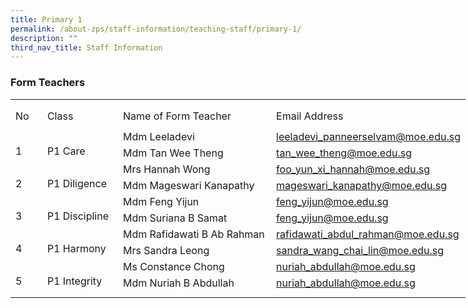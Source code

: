 ```yaml
---
title: Primary 1
permalink: /about-zps/staff-information/teaching-staff/primary-1/
description: ""
third_nav_title: Staff Information
---
```

### **Form Teachers**

<table style="border-collapse:
 collapse;width:546pt" width="727" cellspacing="0" cellpadding="0" border="0"><colgroup><col style="mso-width-source:userset;mso-width-alt:1462;width:30pt" width="40"> <col style="mso-width-source:userset;mso-width-alt:4278;width:88pt" width="117"> <col style="mso-width-source:userset;mso-width-alt:10422;width:214pt" width="285"> <col style="mso-width-source:userset;mso-width-alt:10422;width:214pt" width="285"></colgroup><tbody><tr style="mso-height-source:userset;height:5.25pt" height="7"><td style="height:5.25pt;width:30pt" width="40" class="xl66" height="7"></td><td style="width:88pt" width="117"></td><td style="width:214pt" width="285"></td><td style="width:214pt" width="285" class="xl72"></td></tr><tr style="mso-height-source:userset;height:30.75pt" height="41"><td style="height:30.75pt;width:30pt" width="40" class="xl69" height="41">No</td><td style="border-left:none;width:88pt" width="117" class="xl68">Class</td><td style="border-left:none;width:214pt" width="285" class="xl68">Name of Form Teacher</td><td style="border-left:none" class="xl71">Email Address</td></tr><tr style="height:15.75pt" height="21"><td style="height:31.5pt;width:30pt" width="40" class="xl74" height="42" rowspan="2">
<br>1</td><td class="xl76" rowspan="2">
<br>P1 Care</td><td style="border-top:none" class="xl70">Mdm Leeladevi</td><td style="border-top:none;border-left:none;width:214pt" width="285" class="xl73"><a href="mailto:leeladevi_panneerselvam@moe.edu.sg">leeladevi_panneerselvam@moe.edu.sg</a></td></tr><tr style="height:15.75pt" height="21"><td style="height:15.75pt;border-top:none" class="xl67" height="21">Mdm Tan Wee Theng</td><td style="border-top:none;border-left:none;width:214pt" width="285" class="xl73"><a href="mailto:tan_wee_theng@moe.edu.sg">tan_wee_theng@moe.edu.sg</a></td></tr><tr style="height:15.75pt" height="21"><td style="height:31.5pt;width:30pt" width="40" class="xl74" height="42" rowspan="2">
<br>2</td><td style="width:88pt" width="117" class="xl75" rowspan="2">
<br>P1 Diligence</td><td style="border-top:none" class="xl67">Mrs Hannah Wong</td><td style="border-top:none;border-left:none;width:214pt" width="285" class="xl73"><a href="mailto:foo_yun_xi_hannah@moe.edu.sg">foo_yun_xi_hannah@moe.edu.sg</a></td></tr><tr style="height:15.75pt" height="21"><td style="height:15.75pt;border-top:none" class="xl67" height="21">Mdm Mageswari Kanapathy</td><td style="border-top:none;border-left:none;width:214pt" width="285" class="xl73"><a href="mailto:mageswari_kanapathy@moe.edu.sg">mageswari_kanapathy@moe.edu.sg</a></td></tr><tr style="height:15.75pt" height="21"><td style="height:31.5pt;width:30pt" width="40" class="xl74" height="42" rowspan="2">
<br>3</td><td style="width:88pt" width="117" class="xl75" rowspan="2">
<br>P1 Discipline</td><td style="border-top:none" class="xl67">Mdm Feng Yijun</td><td style="border-top:none;border-left:none;width:214pt" width="285" class="xl73"><a href="mailto:suriana_samat@moe.edu.sg">feng_yijun@moe.edu.sg</a></td></tr><tr style="height:15.75pt" height="21"><td style="height:15.75pt;border-top:none" class="xl67" height="21">Mdm Suriana B Samat</td><td style="border-top:none;border-left:none;width:214pt" width="285" class="xl73"><a href="mailto:feng_yijun@moe.edu.sg">feng_yijun@moe.edu.sg</a></td></tr><tr style="height:15.75pt" height="21"><td style="height:31.5pt;width:30pt" width="40" class="xl74" height="42" rowspan="2">
<br>4</td><td style="width:88pt" width="117" class="xl75" rowspan="2">
<br>P1 Harmony</td><td style="border-top:none" class="xl67">Mdm Rafidawati B Ab Rahman</td><td style="border-top:none;border-left:none;width:214pt" width="285" class="xl73"><a href="mailto:sandra_wang_chai_lin@moe.edu.sg">rafidawati_abdul_rahman@moe.edu.sg</a></td></tr><tr style="height:15.75pt" height="21"><td style="height:15.75pt;border-top:none" class="xl67" height="21">Mrs Sandra Leong</td><td style="border-top:none;border-left:none;width:214pt" width="285" class="xl73"><a href="mailto:muhammad_firdaus_Amir@moe.edu.sg">sandra_wang_chai_lin@moe.edu.sg</a></td></tr><tr style="height:15.75pt" height="21"><td style="height:31.5pt;width:30pt" width="40" class="xl74" height="42" rowspan="2">
<br>5</td><td style="width:88pt" width="117" class="xl75" rowspan="2">
<br>P1 Integrity</td><td style="border-top:none" class="xl67">Ms Constance Chong</td><td style="border-top:none;border-left:none;width:214pt" width="285" class="xl73"><a href="mailto:nuriah_abdullah@moe.edu.sg">nuriah_abdullah@moe.edu.sg</a></td></tr><tr style="height:15.75pt" height="21"><td style="height:15.75pt;border-top:none" class="xl67" height="21">Mdm Nuriah B Abdullah</td><td style="border-top:none;border-left:none;width:214pt" width="285" class="xl73"><a href="mailto:chong_hui_min_constance@moe.edu.sg">nuriah_abdullah@moe.edu.sg</a></td></tr><tr style="mso-height-source:userset;height:6.75pt" height="9"><td style="height:6.75pt" class="xl66" height="9"></td><td></td><td></td><td class="xl72"></td></tr></tbody></table>